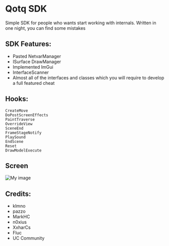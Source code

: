 # Qotq SDK

Simple SDK for people who wants start working with internals.
Written in one night, you can find some mistakes

## SDK Features:

- Pasted NetvarManager
- ISurface DrawManager
- Implemented ImGui
- InterfaceScanner
- Almost all of the interfaces and classes which you will require to develop a full featured cheat

## Hooks:
```
CreateMove
DoPostScreenEffects
PaintTraverse
OverrideView
SceneEnd
FrameStageNotify
PlaySound
EndScene
Reset
DrawModelExecute
```

## Screen

![My image](https://i.imgur.com/X3mMec8.png)

## Credits:

- klmno
- pazzo
- MarkHC
- n0xius
- XxharCs
- Fluc
- UC Community
